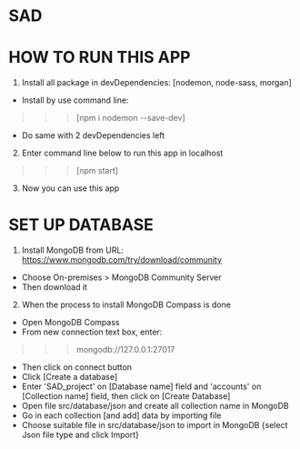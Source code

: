 # SAD

# HOW TO RUN THIS APP

1. Install all  package in devDependencies: [nodemon, node-sass, morgan] 

- Install by use command line: 
>>> [npm i nodemon --save-dev]
- Do same with 2 devDependencies left

2. Enter command line below to run this app in localhost
>>> [npm start]

3. Now you can use this app

# SET UP DATABASE

1. Install MongoDB from URL: https://www.mongodb.com/try/download/community 
- Choose On-premises > MongoDB Community Server
- Then download it

2. When the process to install MongoDB Compass is done
- Open MongoDB Compass
- From new connection text box, enter:
>>> mongodb://127.0.0.1:27017
- Then click on connect button
- Click [Create a database]
- Enter 'SAD_project' on [Database name] field and 'accounts' on [Collection name] field, then click on [Create Database]
- Open file src/database/json and create all collection name in MongoDB
- Go in each collection [and add] data by importing file
- Choose suitable file in src/database/json to import in MongoDB {select Json file type and click Import}



